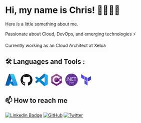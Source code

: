 # Hi, my name is Chris! 👋👨🏻‍💻

Here is a little something about me.

Passionate about Cloud, DevOps, and emerging technologies ⚡️

Currently working as an Cloud Architect at Xebia

## :hammer_and_wrench: Languages and Tools :

<div>
  <img src="https://github.com/devicons/devicon/blob/master/icons/azure/azure-original.svg" title="Azure" alt="Azure" width="40" height="40"/>&nbsp;
  <img src="https://github.com/devicons/devicon/blob/master/icons/github/github-original.svg" title="Github" alt="Github" width="40" height="40"/>&nbsp;
  <img src="https://github.com/devicons/devicon/blob/master/icons/vscode/vscode-original.svg" title="VSCode" alt="VSCode" width="40" height="40"/>&nbsp;
  <img src="https://github.com/devicons/devicon/blob/master/icons/csharp/csharp-original.svg" title="C#" alt="C#" width="40" height="40"/>&nbsp;
  <img src="https://github.com/devicons/devicon/blob/master/icons/dotnetcore/dotnetcore-original.svg" title=".NET Core" alt="dotnetcore" width="40" height="40"/>&nbsp;
  <img src="https://github.com/devicons/devicon/blob/master/icons/terraform/terraform-original.svg" title="Terraform" **alt="Terraform" width="40" height="40"/>
</div>

## 📫 How to reach me

[![Linkedin Badge](https://img.shields.io/badge/Linkedin-blue?style=flat&logo=Linkedin&logoColor=white&link=https://www.linkedin.com/in/cvs79/)](https://www.linkedin.com/in/cvs79/) 
[![GitHub](https://img.shields.io/badge/-GitHub-181717?style=flat&logo=github&link=https://github.com/cvs79)](https://github.com/cvs79)
[![Twitter](https://img.shields.io/badge/Twitter-blue?style=flat&logo=Twitter&logoColor=white&link=https://twitter.com/CvSluijsveld)](https://twitter.com/CvSluijsveld)


<!--
**cvs79/cvs79** is a ✨ _special_ ✨ repository because its `README.md` (this file) appears on your GitHub profile.

Here are some ideas to get you started:

- 🔭 I’m currently working on ...
- 🌱 I’m currently learning ...
- 👯 I’m looking to collaborate on ...
- 🤔 I’m looking for help with ...
- 💬 Ask me about ...
- 📫 How to reach me: ...
- 😄 Pronouns: ...
- ⚡ Fun fact: ...
-->
